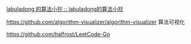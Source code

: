 [labuladong 的算法小抄 :: labuladong的算法小抄](https://labuladong.gitee.io/algo/)

https://github.com/algorithm-visualizer/algorithm-visualizer 算法可视化

https://github.com/halfrost/LeetCode-Go 




